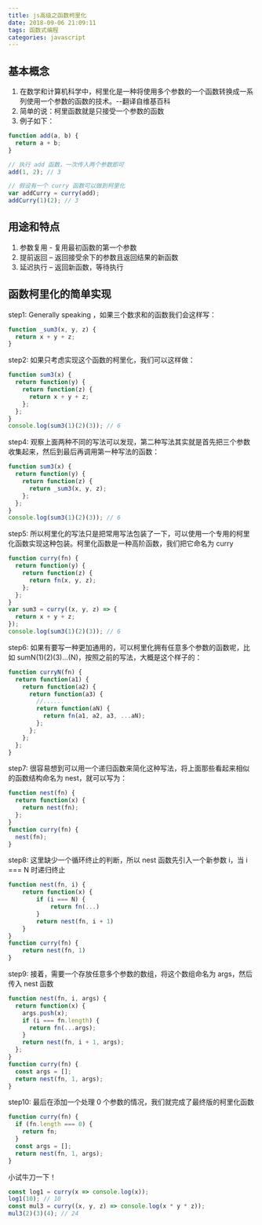 ```yaml
---
title: js高级之函数柯里化
date: 2018-09-06 21:09:11
tags: 函数式编程
categories: javascript
---
```


## 基本概念

1. 在数学和计算机科学中，柯里化是一种将使用多个参数的一个函数转换成一系列使用一个参数的函数的技术。--翻译自维基百科
2. 简单的说：柯里函数就是只接受一个参数的函数
3. 例子如下：

```js
function add(a, b) {
  return a + b;
}

// 执行 add 函数，一次传入两个参数即可
add(1, 2); // 3

// 假设有一个 curry 函数可以做到柯里化
var addCurry = curry(add);
addCurry(1)(2); // 3
```

<!-- more -->

## 用途和特点

1. 参数复用 - 复用最初函数的第一个参数
2. 提前返回 – 返回接受余下的参数且返回结果的新函数
3. 延迟执行 – 返回新函数，等待执行

## 函数柯里化的简单实现

step1: Generally speaking ，如果三个数求和的函数我们会这样写：

```js
function _sum3(x, y, z) {
  return x + y + z;
}
```

step2: 如果只考虑实现这个函数的柯里化，我们可以这样做：

```js
function sum3(x) {
  return function(y) {
    return function(z) {
      return x + y + z;
    };
  };
}
console.log(sum3(1)(2)(3)); // 6
```

step4: 观察上面两种不同的写法可以发现，第二种写法其实就是首先把三个参数收集起来，然后到最后再调用第一种写法的函数：

```js
function sum3(x) {
  return function(y) {
    return function(z) {
      return _sum3(x, y, z);
    };
  };
}
console.log(sum3(1)(2)(3)); // 6
```

step5: 所以柯里化的写法只是把常用写法包装了一下，可以使用一个专用的柯里化函数实现这种包装。柯里化函数是一种高阶函数，我们把它命名为 curry

```js
function curry(fn) {
  return function(y) {
    return function(z) {
      return fn(x, y, z);
    };
  };
}
var sum3 = curry((x, y, z) => {
  return x + y + z;
});
console.log(sum3(1)(2)(3)); // 6
```

step6: 如果有要写一种更加通用的，可以柯里化拥有任意多个参数的函数呢，比如 sumN(1)(2)(3)...(N)，按照之前的写法，大概是这个样子的：

```js
function curryN(fn) {
  return function(a1) {
    return function(a2) {
      return function(a3) {
        //......
        return function(aN) {
          return fn(a1, a2, a3, ...aN);
        };
      };
    };
  };
}
```

step7: 很容易想到可以用一个递归函数来简化这种写法，将上面那些看起来相似的函数结构命名为 nest，就可以写为：

```js
function nest(fn) {
  return function(x) {
    return nest(fn);
  };
}
function curry(fn) {
  nest(fn);
}
```

step8: 这里缺少一个循环终止的判断，所以 nest 函数先引入一个新参数 i，当 i === N 时递归终止

```js
function nest(fn, i) {
    return function(x) {
        if (i === N) {
            return fn(...)
        }
        return nest(fn, i + 1)
    }
}
function curry(fn) {
    return nest(fn, 1)
}
```

step9: 接着，需要一个存放任意多个参数的数组，将这个数组命名为 args，然后传入 nest 函数

```js
function nest(fn, i, args) {
  return function(x) {
    args.push(x);
    if (i === fn.length) {
      return fn(...args);
    }
    return nest(fn, i + 1, args);
  };
}
function curry(fn) {
  const args = [];
  return nest(fn, 1, args);
}
```

step10: 最后在添加一个处理 0 个参数的情况，我们就完成了最终版的柯里化函数

```js
function curry(fn) {
  if (fn.length === 0) {
    return fn;
  }
  const args = [];
  return nest(fn, 1, args);
}
```

小试牛刀一下！

```js
const log1 = curry(x => console.log(x));
log1(10); // 10
const mul3 = curry((x, y, z) => console.log(x * y * z));
mul3(2)(3)(4); // 24
```
